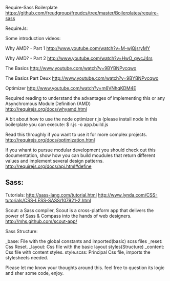 Require-Sass Boilerplate
https://github.com/freudgroup/freudcs/tree/master/Boilerplates/require-sass

RequireJs:

Some introduction videos:

Why AMD? - Part 1
http://www.youtube.com/watch?v=M-wjQjsryMY

Why AMD? - Part 2
http://www.youtube.com/watch?v=HwO_qwcJ4rs

The Basics
http://www.youtube.com/watch?v=9BYBNPvcqwo

The Basics Part Deux
http://www.youtube.com/watch?v=9BYBNPvcqwo

Optimizer
http://www.youtube.com/watch?v=m6VNhqKDM4E

Required reading to understand the advantages of implementing this or any Asynchromous Module Definition (AMD)
http://requirejs.org/docs/whyamd.html

A bit about how to use the node optimizer r.js (please install node In this boilerplate you can execute:
$ r.js -o app.build.js

Read this throughly if you want to use it for more complex projects.
http://requirejs.org/docs/optimization.html

If you whant to pursue modular development you should check out this documentation, show how you can build moudules that return different values and implement several design patterns.
http://requirejs.org/docs/api.html#define



<h2>Sass:</h2>

Tutorials:
http://sass-lang.com/tutorial.html
http://www.lynda.com/CSS-tutorials/CSS-LESS-SASS/107921-2.html

Scout: a Sass compiler,  Scout is a cross-platform app that delivers the power of Sass & Compass into the hands of web designers.
http://mhs.github.com/scout-app/

Sass Structure:

_base: File with the global constants and imported(basic) scss files
_reset: Css Reset.
_layout: Css file with the basic layout styles(Structure)
_content: Css file with content styles.
style.scss: Principal Css file, imports the stylesheets needed.

Please let me know your thoughts around this. feel free to question its logic and sher some code, enjoy.